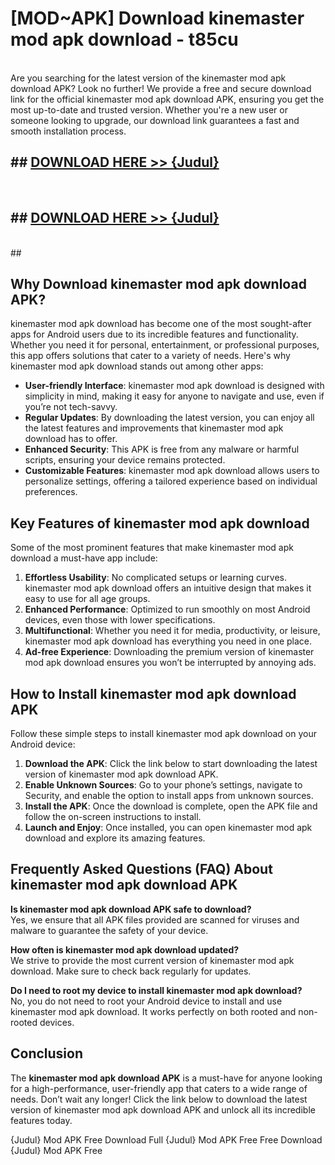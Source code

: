# [MOD~APK] Download kinemaster mod apk download - t85cu <br>
<br>
Are you searching for the latest version of the kinemaster mod apk download APK? Look no further! We provide a free and secure download link for the official kinemaster mod apk download APK, ensuring you get the most up-to-date and trusted version. Whether you're a new user or someone looking to upgrade, our download link guarantees a fast and smooth installation process.


## ##  [DOWNLOAD HERE >> {Judul}](https://geoflix.me/watch.php?title=kinemaster_mod_apk_download&ref=git)
  <br>

##  ## [DOWNLOAD HERE >> {Judul}](https://geoflix.me/watch.php?title=kinemaster_mod_apk_download&ref=git)
  <br>
  ##



## Why Download kinemaster mod apk download APK?

kinemaster mod apk download has become one of the most sought-after apps for Android users due to its incredible features and functionality. Whether you need it for personal, entertainment, or professional purposes, this app offers solutions that cater to a variety of needs. Here's why kinemaster mod apk download stands out among other apps:

- **User-friendly Interface**: kinemaster mod apk download is designed with simplicity in mind, making it easy for anyone to navigate and use, even if you’re not tech-savvy.
- **Regular Updates**: By downloading the latest version, you can enjoy all the latest features and improvements that kinemaster mod apk download has to offer.
- **Enhanced Security**: This APK is free from any malware or harmful scripts, ensuring your device remains protected.
- **Customizable Features**: kinemaster mod apk download allows users to personalize settings, offering a tailored experience based on individual preferences.

## Key Features of kinemaster mod apk download

Some of the most prominent features that make kinemaster mod apk download a must-have app include:

1. **Effortless Usability**: No complicated setups or learning curves. kinemaster mod apk download offers an intuitive design that makes it easy to use for all age groups.
2. **Enhanced Performance**: Optimized to run smoothly on most Android devices, even those with lower specifications.
3. **Multifunctional**: Whether you need it for media, productivity, or leisure, kinemaster mod apk download has everything you need in one place.
4. **Ad-free Experience**: Downloading the premium version of kinemaster mod apk download ensures you won’t be interrupted by annoying ads.

## How to Install kinemaster mod apk download APK

Follow these simple steps to install kinemaster mod apk download on your Android device:

1. **Download the APK**: Click the link below to start downloading the latest version of kinemaster mod apk download APK.
2. **Enable Unknown Sources**: Go to your phone’s settings, navigate to Security, and enable the option to install apps from unknown sources.
3. **Install the APK**: Once the download is complete, open the APK file and follow the on-screen instructions to install.
4. **Launch and Enjoy**: Once installed, you can open kinemaster mod apk download and explore its amazing features.

## Frequently Asked Questions (FAQ) About kinemaster mod apk download APK

**Is kinemaster mod apk download APK safe to download?**  
Yes, we ensure that all APK files provided are scanned for viruses and malware to guarantee the safety of your device.

**How often is kinemaster mod apk download updated?**  
We strive to provide the most current version of kinemaster mod apk download. Make sure to check back regularly for updates.

**Do I need to root my device to install kinemaster mod apk download?**  
No, you do not need to root your Android device to install and use kinemaster mod apk download. It works perfectly on both rooted and non-rooted devices.

## Conclusion

The **kinemaster mod apk download APK** is a must-have for anyone looking for a high-performance, user-friendly app that caters to a wide range of needs. Don’t wait any longer! Click the link below to download the latest version of kinemaster mod apk download APK and unlock all its incredible features today.

{Judul} Mod APK Free
Download Full {Judul} Mod APK Free
Free Download {Judul} Mod APK Free

